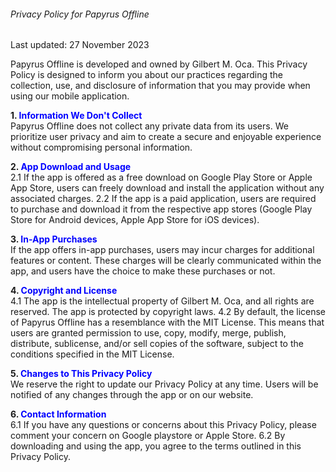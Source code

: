###### Privacy Policy for Papyrus Offline

Last updated: 27 November 2023

Papyrus Offline is developed and owned by Gilbert M. Oca. This Privacy Policy is designed to inform you about our practices regarding the collection, use, and disclosure of information that you may provide when using our mobile application.

**1. <span style="color:blue">Information We Don't Collect</span>**  
Papyrus Offline does not collect any private data from its users. We prioritize user privacy and aim to create a secure and enjoyable experience without compromising personal information.

**2. <span style="color:blue">App Download and Usage</span>**  
2.1 If the app is offered as a free download on Google Play Store or Apple App Store, users can freely download and install the application without any associated charges.
2.2 If the app is a paid application, users are required to purchase and download it from the respective app stores (Google Play Store for Android devices, Apple App Store for iOS devices).

**3. <span style="color:blue">In-App Purchases</span>**  
If the app offers in-app purchases, users may incur charges for additional features or content. These charges will be clearly communicated within the app, and users have the choice to make these purchases or not.

**4. <span style="color:blue">Copyright and License</span>**  
4.1 The app is the intellectual property of Gilbert M. Oca, and all rights are reserved. The app is protected by copyright laws.
4.2 By default, the license of Papyrus Offline has a resemblance with the MIT License. This means that users are granted permission to use, copy, modify, merge, publish, distribute, sublicense, and/or sell copies of the software, subject to the conditions specified in the MIT License.

**5. <span style="color:blue">Changes to This Privacy Policy</span>**  
We reserve the right to update our Privacy Policy at any time. Users will be notified of any changes through the app or on our website.

**6. <span style="color:blue">Contact Information</span>**  
6.1 If you have any questions or concerns about this Privacy Policy, please comment your concern on Google playstore or Apple Store.
6.2 By downloading and using the app, you agree to the terms outlined in this Privacy Policy.
